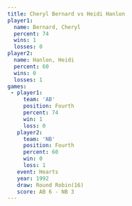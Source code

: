 ```yaml
---
title: Cheryl Bernard vs Heidi Hanlon
player1:               
  name: Bernard, Cheryl
  percent: 74          
  wins: 1              
  losses: 0            
player2:               
  name: Hanlon, Heidi  
  percent: 60          
  wins: 0              
  losses: 1            
games:
 - player1:          
     team: 'AB'      
     position: Fourth
     percent: 74     
     win: 1          
     loss: 0         
   player2:          
     team: 'NB'      
     position: Fourth
     percent: 60     
     win: 0          
     loss: 1         
   event: Hearts        
   year: 1992           
   draw: Round Robin(16)
   score: AB 6 - NB 3   
---
```

